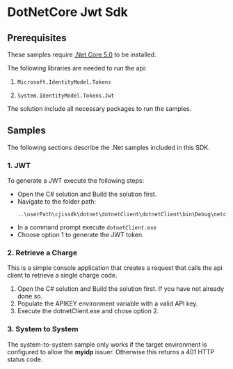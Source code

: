# DotNetCore Jwt Sdk

## Prerequisites

These samples require [.Net Core 5.0](https://dotnet.microsoft.com/download) to be installed.

The following libraries are needed to run the api:

1. `Microsoft.IdentityModel.Tokens`

2. `System.IdentityModel.Tokens.Jwt`

The solution include all necessary packages to run the samples.	

## Samples

The following sections describe the .Net samples included in
this SDK.

### 1. JWT
To generate a JWT execute the following steps:

* Open the C# solution and Build the solution first.
* Navigate to the folder path:
  ```
  ..\userPath\cjissdk\dotnet\dotnetClient\dotnetClient\bin\Debug\netcoreapp3.1
  ```
* In a command prompt execute `dotnetClient.exe`
* Choose option 1 to generate the JWT token.

### 2. Retrieve a Charge
This is a simple console application that creates a request that calls the api client to retrieve a single charge code.

<ol>
   <li>Open the C# solution and Build the solution first. If you have not already done so.</li>
	<li> Populate the APIKEY environment variable with a valid API key.</li>
	<li> Execute the dotnetClient.exe and chose option 2.</li>
</ol>

### 3. System to System
The system-to-system sample only works if the target
environment is configured to allow the **myidp** issuer.
Otherwise this returns a 401 HTTP status code.